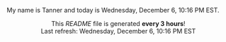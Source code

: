 My name is Tanner and today is Wednesday, December 6, 10:16 PM EST.

<p align="center">This <i>README</i> file is generated <b>every 3 hours</b>!</br>Last refresh: Wednesday, December 6, 10:16 PM EST<br /></p>
